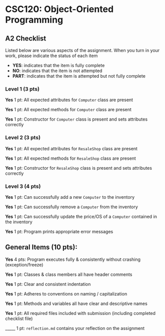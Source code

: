 # CSC120: Object-Oriented Programming
## A2 Checklist

Listed below are various aspects of the assignment.  When you turn in your work, please indicate the status of each item

- **YES**: indicates that the item is fully complete
- **NO**: indicates that the item is not attempted
- **PART**: indicates that the item is attempted but not fully complete

### Level 1 (3 pts)

**Yes** 1 pt: All expected attributes for `Computer` class are present

**Yes** 1 pt: All expected methods for `Computer` class are present

**Yes** 1 pt: Constructor for `Computer` class is present and sets attributes correctly

### Level 2 (3 pts)

**Yes** 1 pt: All expected attributes for `ResaleShop` class are present

**Yes** 1 pt: All expected methods for `ResaleShop` class are present

**Yes** 1 pt: Constructor for `ResaleShop` class is present and sets attributes correctly

### Level 3 (4 pts)

**Yes** 1 pt: Can successfully add a new `Computer` to the inventory

**Yes** 1 pt: Can successfully remove a `Computer` from the inventory

**Yes** 1 pt: Can successfully update the price/OS of a `Computer` contained in the inventory

**Yes** 1 pt: Program prints appropriate error messages

## General Items (10 pts):

**Yes** 4 pts: Program executes fully & consistently without crashing (exception/freeze)

**Yes** 1 pt: Classes & class members all have header comments

**Yes** 1 pt: Clear and consistent indentation

**Yes** 1 pt: Adheres to conventions on naming / capitalization

**Yes** 1 pt: Methods and variables all have clear and descriptive names

**Yes** 1 pt: All required files included with submission (including completed checklist file)

_____ 1 pt: `reflection.md` contains your reflection on the assignment
